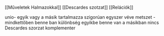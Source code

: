 [[Műveletek Halmazokkal]] [[Descardes szotzat]] [[Relációk]]

unio- egyik vagy a másik tartalmazza szigorúan egyszer véve
metszet - mindkettőben benne ban 
különbség egyikbe benne van a másikban nincs
Descardes szorzat
komplementer

